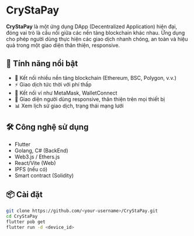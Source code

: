 # CryStaPay

**CryStaPay** là một ứng dụng DApp (Decentralized Application) hiện đại, đóng vai trò là cầu nối giữa các nền tảng blockchain khác nhau. Ứng dụng cho phép người dùng thực hiện các giao dịch nhanh chóng, an toàn và hiệu quả trong một giao diện thân thiện, responsive.

## 🚀 Tính năng nổi bật

- 🔗 Kết nối nhiều nền tảng blockchain (Ethereum, BSC, Polygon, v.v.)
- ⚡ Giao dịch tức thời với phí thấp
- 🔐 Kết nối ví như MetaMask, WalletConnect
- 🧠 Giao diện người dùng responsive, thân thiện trên mọi thiết bị
- 📊 Xem lịch sử giao dịch, trạng thái mạng lưới

## 🛠️ Công nghệ sử dụng

- Flutter
- Golang, C# (BackEnd)
- Web3.js / Ethers.js
- React/Vite (Web)
- IPFS (nếu có)
- Smart contract (Solidity)

## 📦 Cài đặt

```bash
git clone https://github.com/<your-username>/CryStaPay.git
cd CryStaPay
flutter pob get
flutter run -d <device_id>
